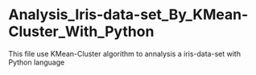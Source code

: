 # Analysis_Iris-data-set_By_KMean-Cluster_With_Python
This file use KMean-Cluster algorithm  to annalysis a iris-data-set with Python language
